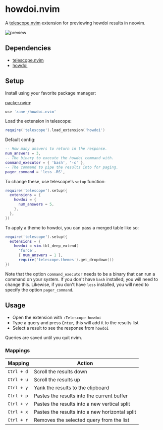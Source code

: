 # howdoi.nvim

A [telescope.nvim](https://github.com/nvim-telescope/telescope.nvim) extension for previewing howdoi results in neovim.

![preview](https://user-images.githubusercontent.com/6345012/172497396-61e64081-a092-4981-a0da-d6997bd481f7.gif)

## Dependencies

- [telescope.nvim](https://github.com/nvim-telescope/telescope.nvim)
- [howdoi](https://github.com/gleitz/howdoi)

## Setup

Install using your favorite package manager:

[packer.nvim](https://github.com/wbthomason/packer.nvim):

```lua
use 'zane-/howdoi.nvim'
```

Load the extension in telescope:

```lua
require('telescope').load_extension('howdoi')
```

Default config:

```lua
-- How many answers to return in the response.
num_answers = 3,
-- The binary to execute the howdoi command with.
command_executor = { 'bash', '-c' },
-- The command to pipe the results into for paging.
pager_command = 'less -RS',
```

To change these, use telescope's `setup` function:

```lua
require('telescope').setup({
  extensions = {
    howdoi = {
      num_answers = 5,
    },
  },
})
```

To apply a theme to howdoi, you can pass a merged table like so:

```lua
require('telescope').setup({
  extensions = {
    howdoi = vim.tbl_deep_extend(
      'force',
      { num_answers = 1 },
      require('telescope.themes').get_dropdown())
})
```

Note that the option `command_executor` needs to be a binary that can run a command on your system. If you don't have `bash` installed, you will need to change this. Likewise, if you don't have `less` installed, you will need to specify the option `pager_command`.

## Usage

- Open the extension with `:Telescope howdoi`
- Type a query and press `Enter`, this will add it to the results list
- Select a result to see the response from `howdoi`

Queries are saved until you quit nvim.

### Mappings

| Mapping    | Action                                         |
|------------|------------------------------------------------|
| `Ctrl + d` | Scroll the results down                        |
| `Ctrl + u` | Scroll the results up                          |
| `Ctrl + y` | Yank the results to the clipboard              |
| `Ctrl + p` | Pastes the results into the current buffer     |
| `Ctrl + v` | Pastes the results into a new vertical split   |
| `Ctrl + x` | Pastes the results into a new horizontal split |
| `Ctrl + r` | Removes the selected query from the list       |
